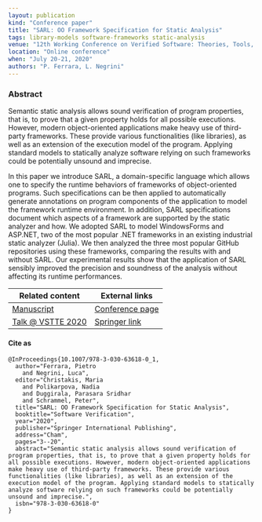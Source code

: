 ```yaml
---
layout: publication
kind: "Conference paper"
title: "SARL: OO Framework Specification for Static Analysis"
tags: library-models software-frameworks static-analysis
venue: "12th Working Conference on Verified Software: Theories, Tools, and Experiments (VSTTE 2020)"
location: "Online conference"
when: "July 20-21, 2020"
authors: "P. Ferrara, L. Negrini"
---
```


### Abstract

Semantic static analysis allows sound verification of program properties, that is, to prove that a given property holds for all possible executions. However, modern object-oriented applications make heavy use of third-party frameworks. These provide various functionalities (like libraries), as well as an extension of the execution model of the program. Applying standard models to statically analyze software relying on such frameworks could be potentially unsound and imprecise.

In this paper we introduce SARL, a domain-specific language which allows one to specify the runtime behaviors of frameworks of object-oriented programs. Such specifications can be then applied to automatically generate annotations on program components of the application to model the framework runtime environment. In addition, SARL specifications document which aspects of a framework are supported by the static analyzer and how. We adopted SARL to model WindowsForms and ASP.NET, two of the most popular .NET frameworks in an existing industrial static analyzer (Julia). We then analyzed the three most popular GitHub repositories using these frameworks, comparing the results with and without SARL. Our experimental results show that the application of SARL sensibly improved the precision and soundness of the analysis without affecting its runtime performances.

<div class="divtable"> 
  <table>
    <thead>
      <tr>
        <th>Related content</th>
        <th>External links</th>
      </tr>
    </thead>
    <tbody>
      <tr>
        <td><a href="{{ site.baseurl }}/manuscripts/VSTTE20.pdf">Manuscript</a></td>
        <td><a href="https://sri-csl.github.io/VSTTE20/#program">Conference page</a></td>
      </tr>
      <tr>
        <td><a href="{% link talks/_posts/2020-07-20-vstte-sarl.md %}">Talk @ VSTTE 2020</a></td>
        <td><a href="https://link.springer.com/chapter/10.1007/978-3-030-63618-0_1">Springer link</a></td>
      </tr>
    </tbody>
  </table>
</div>

#### Cite as

```
@InProceedings{10.1007/978-3-030-63618-0_1,
  author="Ferrara, Pietro
    and Negrini, Luca",
  editor="Christakis, Maria
    and Polikarpova, Nadia
    and Duggirala, Parasara Sridhar
    and Schrammel, Peter",
  title="SARL: OO Framework Specification for Static Analysis",
  booktitle="Software Verification",
  year="2020",
  publisher="Springer International Publishing",
  address="Cham",
  pages="3--20",
  abstract="Semantic static analysis allows sound verification of program properties, that is, to prove that a given property holds for all possible executions. However, modern object-oriented applications make heavy use of third-party frameworks. These provide various functionalities (like libraries), as well as an extension of the execution model of the program. Applying standard models to statically analyze software relying on such frameworks could be potentially unsound and imprecise.",
  isbn="978-3-030-63618-0"
}
```
